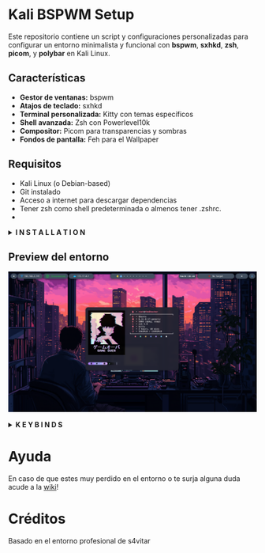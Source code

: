 # Kali BSPWM Setup

Este repositorio contiene un script y configuraciones personalizadas para configurar un entorno minimalista y funcional con **bspwm**, **sxhkd**, **zsh**, **picom**, y **polybar** en Kali Linux.

## Características
- **Gestor de ventanas:** bspwm
- **Atajos de teclado:** sxhkd
- **Terminal personalizada:** Kitty con temas específicos
- **Shell avanzada:** Zsh con Powerlevel10k
- **Compositor:** Picom para transparencias y sombras
- **Fondos de pantalla:** Feh para el Wallpaper

## Requisitos
- Kali Linux (o Debian-based)
- Git instalado
- Acceso a internet para descargar dependencias
- Tener zsh como shell predeterminada o almenos tener .zshrc.
- 
<details>
<summary><strong>I N S T A L L A T I O N</strong></summary>
   
## Instalación

1. Actualizar paquetes

```shell
sudo apt update
sudo apt install git curl
sudo apt upgrade -y
```
2. Clona el repositorio y accede a él

```shell
git clone https://github.com/theBhacker/Custom-Bspwm.git
cd Custom-Bspwm
```
3. Damos permisos al script

```shell
chmod +x custom.sh
```

4. Ejecutamos el scirpt

```shell
./custom.sh
```
</details>

   ## Preview del entorno
   ![PNG](/Preview/preview1.png "bspwm")


<details>
<summary><strong>K E Y B I N D S</strong></summary>
   
## Atajos de Teclado en Español ⌨️ 🇪🇸
- <kbd>Windows</kbd> + <kbd>Enter</kbd>: Abre una ventana del emulador de terminal (kitty).  
- <kbd>Windows</kbd> + <kbd>W</kbd>: Cierra la ventana actual.  
- <kbd>Windows</kbd> + <kbd>Shift</kbd> + <kbd>R</kbd>: Reinicia la configuración de bspwm.  
- <kbd>Windows</kbd> + <kbd>Alt</kbd> + <kbd>Q</kbd>: Cierra la sesión.  
- <kbd>Windows</kbd> + <kbd>(⬆⬅⬇➡)</kbd>: Navega entre las ventanas en el espacio de trabajo actual.  
- <kbd>Windows</kbd> + <kbd>D</kbd>: Abre Rofi. Pulsa <kbd>Esc</kbd> para salir.  
- <kbd>Windows</kbd> + <kbd>(1,2,3,4,5,6,7,8,9,0)</kbd>: Cambia al espacio de trabajo correspondiente.  
- <kbd>Windows</kbd> + <kbd>T</kbd>: Cambia la ventana actual al modo mosaico.  
- <kbd>Windows</kbd> + <kbd>M</kbd>: Alterna la ventana actual al modo "completo" (no ocupa la polybar). Pulsa las mismas teclas para volver al modo mosaico.  
- <kbd>Windows</kbd> + <kbd>F</kbd>: Cambia la ventana actual al modo de pantalla completa (ocupa toda la pantalla, incluida la polybar).  
- <kbd>Windows</kbd> + <kbd>S</kbd>: Cambia la ventana actual al modo flotante.  
- <kbd>Windows</kbd> + <kbd>Shift</kbd> + <kbd>(1,2,3,4,5,6,7,8,9,0)</kbd>: Mueve la ventana actual a otro espacio de trabajo.  
- <kbd>Windows</kbd> + <kbd>Alt</kbd> + <kbd>(⬆⬅⬇➡)</kbd>: Redimensiona la ventana actual (solo funciona en modo flotante).  
- <kbd>Windows</kbd> + <kbd>Ctrl</kbd> + <kbd>(⬆⬅⬇➡)</kbd>: Cambia la posición de la ventana actual (solo funciona en modo flotante).  
- <kbd>Windows</kbd> + <kbd>Shift</kbd> + <kbd>F</kbd>: Abre Firefox.  
- <kbd>Windows</kbd> + <kbd>Shift</kbd> + <kbd>B</kbd>: Abre Burpsuite.  
- <kbd>Ctrl</kbd> + <kbd>Alt</kbd> + <kbd>L</kbd>: Bloquea la pantalla.  
- <kbd>Ctrl</kbd> + <kbd>Shift</kbd> + <kbd>⬆⬇</kbd>: Sube/baja el volumen.  
- <kbd>Ctrl</kbd> + <kbd>Shift</kbd> + <kbd>M</kbd>: Activa/desactiva el silencio.  
- <kbd>Windows</kbd> + <kbd>Ctrl</kbd> + <kbd>Alt</kbd> + <kbd>(⬆⬅⬇➡)</kbd>: Muestra una preselección y luego abre una ventana (kitty, Firefox, gestor de archivos, etc.).  
  - <kbd>Windows</kbd> + <kbd>Ctrl</kbd> + <kbd>Alt</kbd> + <kbd>Espacio</kbd>: Deshace la preselección.  
- <kbd>Ctrl</kbd> + <kbd>Shift</kbd> + <kbd>Enter</kbd>: Abre una subventana en la ventana actual.  
- <kbd>Ctrl</kbd> + <kbd>Shift</kbd> + <kbd>Z</kbd>: Amplía la subventana actual.  
- <kbd>Ctrl</kbd> + <kbd>(⬆⬅⬇➡)</kbd>: Navega entre las subventanas en la ventana actual.  
- <kbd>Ctrl</kbd> + <kbd>Shift</kbd> + <kbd>R</kbd>: Redimensiona la subventana actual. Luego usa:  
   - <kbd>W</kbd> para 'Más ancho'.  
   - <kbd>N</kbd> para 'Más estrecho'.  
   - <kbd>T</kbd> para 'Más alto'.  
   - <kbd>S</kbd> para 'Más bajo'.  
   - <kbd>R</kbd> para 'Restablecer'.  
   - <kbd>Esc</kbd> para salir del modo de redimensionado.  
- <kbd>Ctrl</kbd> + <kbd>Shift</kbd> + <kbd>L</kbd>: Alterna la disposición de las subventanas.  
- <kbd>Ctrl</kbd> + <kbd>Shift</kbd> + <kbd>W</kbd>: Cierra la subventana o pestaña actual.  
- <kbd>Ctrl</kbd> + <kbd>Shift</kbd> + <kbd>T</kbd>: Abre una pestaña en la ventana actual.  
- <kbd>Ctrl</kbd> + <kbd>Shift</kbd> + <kbd>Alt</kbd> + <kbd>T</kbd>: Renombra el título de la pestaña actual.  
- <kbd>Ctrl</kbd> + <kbd>Shift</kbd> + <kbd>(⬅➡)</kbd>: Navega entre pestañas actuales.  
- <kbd>Ctrl</kbd> + <kbd>Shift</kbd> + <kbd>C</kbd>: Copia al portapapeles.  
- <kbd>Ctrl</kbd> + <kbd>Shift</kbd> + <kbd>V</kbd>: Pega desde el portapapeles.  
- <kbd>F1</kbd>: Copia al buffer A.  
- <kbd>F2</kbd>: Pega desde el buffer A.  
- <kbd>F3</kbd>: Copia al buffer B.  
- <kbd>F4</kbd>: Pega desde el buffer B.

## Shortcuts de la Zsh
- <kbd>Alt</kbd> + <kbd>.</kbd>: Insertar el argumento del comando anterior  
- <kbd>Ctrl</kbd> + <kbd>U</kbd>: Eliminar toda la línea  
- <kbd>Alt</kbd> + <kbd>Supr</kbd>: Eliminar una palabra  
- <kbd>Alt</kbd> + <kbd>(⬆⬅⬇➡)</kbd>: Desplazarse entre palabras  
- <kbd>Supr</kbd>: Eliminar la letra a la derecha del cursor  
- <kbd>Backspace</kbd>: Eliminar la letra a la izquierda del cursor  
- <kbd>Alt</kbd> + <kbd>Supr</kbd>: Eliminar la palabra a la derecha del cursor  
- <kbd>Alt</kbd> + <kbd>Backspace</kbd>: Eliminar la palabra la izquierda del cursor  
- <kbd>Home</kbd>: Desplazamiento al inicio de la línea    
- <kbd>End</kbd>: Desplazamiento al final de la línea    
- <kbd>Shift</kbd> + <kbd>Tab</kbd>: Deshacer la última acción  
- <kbd>Page Up</kbd>: Desplazarse hacia arriba en modo paginate  
- <kbd>Page Down</kbd>: Desplazarse hacia abajo en modo paginate  
- <kbd>Ctrl</kbd> + <kbd>R</kbd>: Mediante fzf nos autocompleta los archivos/directorios  
- <kbd>Ctrl</kbd> + <kbd>R</kbd>: Mediante fzf podemos ejecutar comandos del histórico de la zsh  
- <kbd>Esc</kbd> + <kbd>Esc</kbd>: Se activa el plugin sudo-zsh y nos añade sudo al principio del comando en la kitty  
- <kbd>setTarget</kbd>: Mediante esta función en la zsh seteamos el target en la polybar  
- <kbd>clearTarget</kbd>: Mediante esta función en la zsh limpiamos el target de la polybar  
- <kbd>mkt</kbd>: Se crea una carpeta y dentro de ella varios directorios de trabajo  
- <kbd>clearHistory</kbd>: Limpiar el historial de la zsh  
- <kbd>removeHistory</kbd>: Eliminar el historial de la zsh  
- <kbd>extractPorts</kbd>: Extrae los puertos de un archivo con formato -oG de nmap y los copia en la clipboard  
- <kbd>enableTouchpad</kbd>: Habilitamos el touchpad del portátil  
- <kbd>disableTouchpad</kbd>: Deshabilitamos el touchpad del portátil  

</details>

# Ayuda

En caso de que estes muy perdido en el entorno o te surja alguna duda acude a la [wiki](https://github.com/theBhacker/Custom-Bspwm/wiki)!


# Créditos

Basado en el entorno profesional de s4vitar
